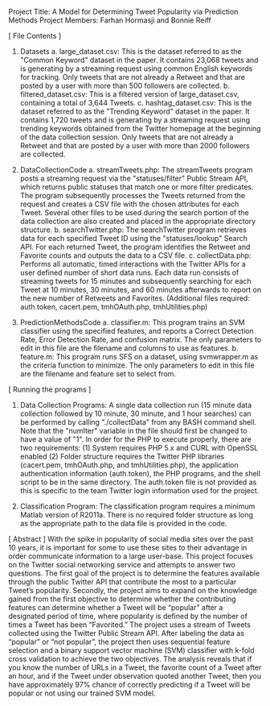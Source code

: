 Project Title: A Model for Determining Tweet Popularity via Prediction Methods
Project Members: Farhan Hormasji and Bonnie Reiff

[ File Contents ]
1. Datasets
	a. large_dataset.csv: This is the dataset referred to as the "Common Keyword" dataset in the paper. It contains 23,068 tweets and is generating by a streaming request using common English keywords for tracking. Only tweets that are not already a Retweet and that are posted by a user with more than 500 followers are collected.
	b. filtered_dataset.csv: This is a filtered version of large_dataset.csv, containing a total of 3,644 Tweets.
	c. hashtag_dataset.csv: This is the dataset referred to as the "Trending Keyword" dataset in the paper. It contains 1,720 tweets and is generating by a streaming request using trending keywords obtained from the Twitter homepage at the beginning of the data collection session. Only tweets that are not already a Retweet and that are posted by a user with more than 2000 followers are collected.
	
2. DataCollectionCode
	a. streamTweets.php: The streamTweets program posts a streaming request via the "statuses/filter" Public Stream API, which returns public statuses that match one or more filter predicates. The program subsequently processes the Tweets returned from the request and creates a CSV file with the chosen attributes for each Tweet. Several other files to be used during the search portion of the data collection are also created and placed in the appropriate directory structure.
	b. searchTwitter.php: The searchTwitter program retrieves data for each specified Tweet ID using the "statuses/lookup" Search API. For each returned Tweet, the program identifies the Retweet and Favorite counts and outputs the data to a CSV file.
	c. collectData.php: Performs all automatic, timed interactions with the Twitter APIs for a user defined number of short data runs. Each data run consists of streaming tweets for 15 minutes and subsequently searching for each Tweet at 10 minutes, 30 minutes, and 60 minutes afterwards to report on the new number of Retweets and Favorites.
	(Additional files required: auth.token, cacert.pem, tmhOAuth.php, tmhUtilities.php)

3. PredictionMethodsCode
	a. classifier.m: This program trains an SVM classifier using the specified features, and reports a Correct Detection Rate, Error Detection Rate, and confusion matrix. The only parameters to edit in this file are the filename and columns to use as features.
    b. feature.m: This program runs SFS on a dataset, using svmwrapper.m as the criteria function to minimize. The only parameters to edit in this file are the filename and feature set to select from.
	
	
[ Running the programs ]
1. Data Collection Programs: A single data collection run (15 minute data collection followed by 10 minute, 30 minute, and 1 hour searches) can be performed by calling "./collectData" from any BASH command shell. Note that the "numIter" variable in the file should first be changed to have a value of "1". In order for the PHP to execute properly, there are two requirements: 
	(1) System requires PHP 5.x and CURL with OpenSSL enabled
	(2) Folder structure requires the Twitter PHP libraries (cacert.pem, tmhOAuth.php, and tmhUtilities.php), the application authentication information (auth.token), the PHP programs, and the shell script to be in the same directory. The auth.token file is not provided as this is specific to the team Twitter login information used for the project.

2. Classification Program: The classification program requires a minimum Matlab version of R2011a. There is no required folder structure as long as the appropriate path to the data file is provided in the code.


[ Abstract ]
With the spike in popularity of social media sites over the past 10 years, it is important for some to use these sites to their advantage in order communicate information to a large user-base. This project focuses on the Twitter social networking service and attempts to answer two questions. The first goal of the project is to determine the features available through the public Twitter API that contribute the most to a particular Tweet’s popularity. Secondly, the project aims to expand on the knowledge gained from the first objective to determine whether the contributing features can determine whether a Tweet will be “popular” after a designated period of time, where popularity is defined by the number of times a Tweet has been “Favorited.” The project uses a stream of Tweets collected using the Twitter Public Stream API. After labeling the data as “popular” or “not popular”, the project then uses sequential feature selection and a binary support vector machine (SVM) classifier with k-fold cross validation to achieve the two objectives. The analysis reveals that if you know the number of URLs in a Tweet, the favorite count of a Tweet after an hour, and if the Tweet under observation quoted another Tweet, then you have approximately 97% chance of correctly predicting if a Tweet will be popular or not using our trained SVM model.

